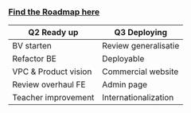 ### [Find the Roadmap here](https://education.github.com/git-cheat-sheet-education.pdf "Devdroplets")

| Q2 Ready up          | Q3 Deploying         | 
|--------------------- |----------------------|
| BV starten           | Review generalisatie | 
| Refactor BE          | Deployable           |
| VPC & Product vision | Commercial website   |
| Review overhaul FE   | Admin page           |
| Teacher improvement  | Internationalization |